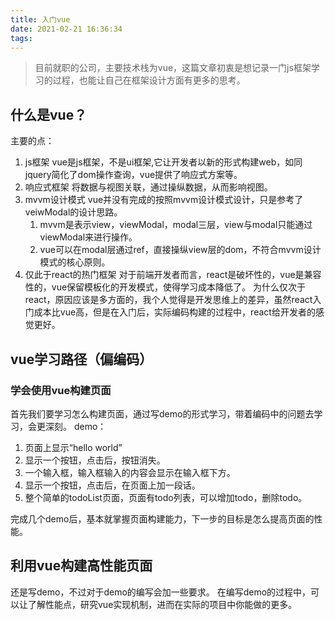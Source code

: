 ```yaml
---
title: 入门vue
date: 2021-02-21 16:36:34
tags:
---
```


> 目前就职的公司，主要技术栈为vue，这篇文章初衷是想记录一门js框架学习的过程，也能让自己在框架设计方面有更多的思考。

## 什么是vue？
主要的点：
1. js框架
   vue是js框架，不是ui框架,它让开发者以新的形式构建web，如同jquery简化了dom操作查询，vue提供了响应式方案等。
2. 响应式框架
   将数据与视图关联，通过操纵数据，从而影响视图。
3. mvvm设计模式
   vue并没有完成的按照mvvm设计模式设计，只是参考了veiwModal的设计思路。
   1. mvvm是表示view，viewModal，modal三层，view与modal只能通过viewModal来进行操作。
   2. vue可以在modal层通过ref，直接操纵view层的dom，不符合mvvm设计模式的核心原则。
4. 仅此于react的热门框架
   对于前端开发者而言，react是破坏性的，vue是兼容性的，vue保留模板化的开发模式，使得学习成本降低了。
   为什么仅次于react，原因应该是多方面的，我个人觉得是开发思维上的差异，虽然react入门成本比vue高，但是在入门后，实际编码构建的过程中，react给开发者的感觉更好。

## vue学习路径（偏编码）

### 学会使用vue构建页面
首先我们要学习怎么构建页面，通过写demo的形式学习，带着编码中的问题去学习，会更深刻。
demo：
1. 页面上显示“hello world”
2. 显示一个按钮，点击后，按钮消失。
3. 一个输入框，输入框输入的内容会显示在输入框下方。
4. 显示一个按钮，点击后，在页面上加一段话。
5. 整个简单的todoList页面，页面有todo列表，可以增加todo，删除todo。

完成几个demo后，基本就掌握页面构建能力，下一步的目标是怎么提高页面的性能。

## 利用vue构建高性能页面
还是写demo，不过对于demo的编写会加一些要求。
在编写demo的过程中，可以让了解性能点，研究vue实现机制，进而在实际的项目中你能做的更多。

